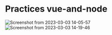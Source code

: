 # Practices vue-and-node

![Screenshot from 2023-03-03 14-05-57](https://user-images.githubusercontent.com/82120052/222808750-96a54303-573d-404c-b79c-d5117ec359f5.png)
![Screenshot from 2023-03-03 14-19-46](https://user-images.githubusercontent.com/82120052/222808768-7143bd9e-5682-488a-b572-180f8fe0e483.png)
